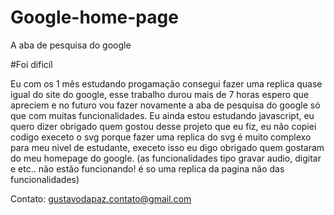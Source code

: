 # Google-home-page
A aba de pesquisa do google


#Foi dificíl

Eu com os 1 mês estudando progamação consegui fazer uma replica quase igual do site do google, esse trabalho durou mais de 7 horas espero que apreciem e no futuro vou fazer novamente a aba de pesquisa do google só que com muitas funcionalidades. Eu ainda estou estudando javascript, eu quero dizer obrigado quem gostou desse projeto que eu fiz, eu não copiei codigo execeto o svg porque fazer uma replica do svg é muito complexo para meu nivel de estudante, execeto isso eu digo obrigado quem gostaram do meu homepage do google. (as funcionalidades tipo gravar audio, digitar e etc.. não estão funcionando! é so uma replica da pagina não das funcionalidades)

Contato: gustavodapaz.contato@gmail.com

